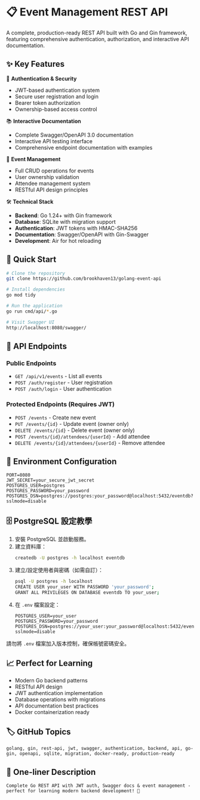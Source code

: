 # 📋 Event Management REST API

A complete, production-ready REST API built with Go and Gin framework, featuring comprehensive authentication, authorization, and interactive API documentation.

## ✨ Key Features

🔐 **Authentication & Security**
- JWT-based authentication system
- Secure user registration and login
- Bearer token authorization
- Ownership-based access control

📚 **Interactive Documentation** 
- Complete Swagger/OpenAPI 3.0 documentation
- Interactive API testing interface
- Comprehensive endpoint documentation with examples

🎯 **Event Management**
- Full CRUD operations for events
- User ownership validation
- Attendee management system
- RESTful API design principles

🛠️ **Technical Stack**
- **Backend**: Go 1.24+ with Gin framework
- **Database**: SQLite with migration support
- **Authentication**: JWT tokens with HMAC-SHA256
- **Documentation**: Swagger/OpenAPI with Gin-Swagger
- **Development**: Air for hot reloading

## 🚀 Quick Start

```bash
# Clone the repository
git clone https://github.com/brookhaven13/golang-event-api

# Install dependencies
go mod tidy

# Run the application
go run cmd/api/*.go

# Visit Swagger UI
http://localhost:8080/swagger/
```

## 📖 API Endpoints

### Public Endpoints
- `GET /api/v1/events` - List all events
- `POST /auth/register` - User registration
- `POST /auth/login` - User authentication

### Protected Endpoints (Requires JWT)
- `POST /events` - Create new event
- `PUT /events/{id}` - Update event (owner only)
- `DELETE /events/{id}` - Delete event (owner only)
- `POST /events/{id}/attendees/{userId}` - Add attendee
- `DELETE /events/{id}/attendees/{userId}` - Remove attendee

## 🔧 Environment Configuration

```env
PORT=8080
JWT_SECRET=your_secure_jwt_secret
POSTGRES_USER=postgres
POSTGRES_PASSWORD=your_password
POSTGRES_DSN=postgres://postgres:your_password@localhost:5432/eventdb?sslmode=disable
```

## 🗄️ PostgreSQL 設定教學

1. 安裝 PostgreSQL 並啟動服務。
2. 建立資料庫：
	```sh
	createdb -U postgres -h localhost eventdb
	```
3. 建立/設定使用者與密碼（如需自訂）：
	```sh
	psql -U postgres -h localhost
	CREATE USER your_user WITH PASSWORD 'your_password';
	GRANT ALL PRIVILEGES ON DATABASE eventdb TO your_user;
	```
4. 在 `.env` 檔案設定：
	```env
	POSTGRES_USER=your_user
	POSTGRES_PASSWORD=your_password
	POSTGRES_DSN=postgres://your_user:your_password@localhost:5432/eventdb?sslmode=disable
	```

請勿將 `.env` 檔案加入版本控制，確保帳號密碼安全。

## 📈 Perfect for Learning

- Modern Go backend patterns
- RESTful API design
- JWT authentication implementation
- Database operations with migrations
- API documentation best practices
- Docker containerization ready

## 🏷️ GitHub Topics

```
golang, gin, rest-api, jwt, swagger, authentication, backend, api, go-gin, openapi, sqlite, migration, docker-ready, production-ready
```

## 💬 One-liner Description

```
Complete Go REST API with JWT auth, Swagger docs & event management - perfect for learning modern backend development! 🚀
```
